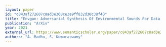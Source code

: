 ```yaml
---
layout: paper
id: "c843af272607c8ad3e368ce3e9ff832d30c38f40"
title: "Envgan: Adversarial Synthesis Of Environmental Sounds For Data Augmentation"
publication: "ArXiv"
year: 2021
external_url: https://www.semanticscholar.org/paper/c843af272607c8ad3e368ce3e9ff832d30c38f40
authors: "A. Madhu, S. Kumaraswamy"
---
```

